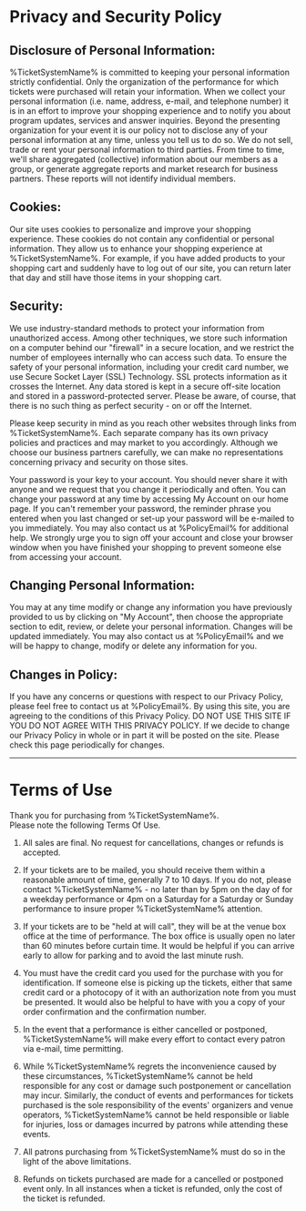 # Privacy and Security Policy

## Disclosure of Personal Information:

%TicketSystemName% is committed to keeping your personal information strictly confidential. Only the organization of the performance for which tickets were purchased will retain your information. When we collect your personal information (i.e. name, address, e-mail, and telephone number) it is in an effort to improve your shopping experience and to notify you about program updates, services and answer inquiries. Beyond the presenting organization for your event it is our policy not to disclose any of your personal information at any time, unless you tell us to do so. We do not sell, trade or rent your personal information to third parties. From time to time, we'll share aggregated (collective) information about our members as a group, or generate aggregate reports and market research for business partners. These reports will not identify individual members.

## Cookies:

Our site uses cookies to personalize and improve your shopping experience. These cookies do not contain any confidential or personal information. They allow us to enhance your shopping experience at %TicketSystemName%. For example, if you have added products to your shopping cart and suddenly have to log out of our site, you can return later that day and still have those items in your shopping cart.

## Security:

We use industry-standard methods to protect your information from unauthorized access. Among other techniques, we store such information on a computer behind our "firewall" in a secure location, and we restrict the number of employees internally who can access such data. To ensure the safety of your personal information, including your credit card number, we use Secure Socket Layer (SSL) Technology. SSL protects information as it crosses the Internet. Any data stored is kept in a secure off-site location and stored in a password-protected server. Please be aware, of course, that there is no such thing as perfect security - on or off the Internet.

Please keep security in mind as you reach other websites through links from %TicketSystemName%. Each separate company has its own privacy policies and practices and may market to you accordingly. Although we choose our business partners carefully, we can make no representations concerning privacy and security on those sites.

Your password is your key to your account. You should never share it with anyone and we request that you change it periodically and often. You can change your password at any time by accessing My Account on our home page. If you can't remember your password, the reminder phrase you entered when you last changed or set-up your password will be e-mailed to you immediately. You may also contact us at %PolicyEmail% for additional help. We strongly urge you to sign off your account and close your browser window when you have finished your shopping to prevent someone else from accessing your account.

## Changing Personal Information:

You may at any time modify or change any information you have previously provided to us by clicking on "My Account", then choose the appropriate section to edit, review, or delete your personal information. Changes will be updated immediately. You may also contact us at %PolicyEmail% and we will be happy to change, modify or delete any information for you.

## Changes in Policy:

If you have any concerns or questions with respect to our Privacy Policy, please feel free to contact us at %PolicyEmail%. By using this site, you are agreeing to the conditions of this Privacy Policy. DO NOT USE THIS SITE IF YOU DO NOT AGREE WITH THIS PRIVACY POLICY. If we decide to change our Privacy Policy in whole or in part it will be posted on the site. Please check this page periodically for changes.

---

# Terms of Use

Thank you for purchasing from %TicketSystemName%.  
Please note the following Terms Of Use.

1. All sales are final. No request for cancellations, changes or refunds is accepted.

2. If your tickets are to be mailed, you should receive them within a reasonable amount of time, generally 7 to 10 days. If you do not, please contact %TicketSystemName% - no later than by 5pm on the day of for a weekday performance or 4pm on a Saturday for a Saturday or Sunday performance to insure proper %TicketSystemName% attention.

3. If your tickets are to be "held at will call", they will be at the venue box office at the time of performance. The box office is usually open no later than 60 minutes before curtain time. It would be helpful if you can arrive early to allow for parking and to avoid the last minute rush.

4. You must have the credit card you used for the purchase with you for identification. If someone else is picking up the tickets, either that same credit card or a photocopy of it with an authorization note from you must be presented. It would also be helpful to have with you a copy of your order confirmation and the confirmation number.

5. In the event that a performance is either cancelled or postponed, %TicketSystemName% will make every effort to contact every patron via e-mail, time permitting.

6. While %TicketSystemName% regrets the inconvenience caused by these circumstances, %TicketSystemName% cannot be held responsible for any cost or damage such postponement or cancellation may incur. Similarly, the conduct of events and performances for tickets purchased is the sole responsibility of the events' organizers and venue operators, %TicketSystemName% cannot be held responsible or liable for injuries, loss or damages incurred by patrons while attending these events.

7. All patrons purchasing from %TicketSystemName% must do so in the light of the above limitations.

8. Refunds on tickets purchased are made for a cancelled or postponed event only. In all instances when a ticket is refunded, only the cost of the ticket is refunded.
